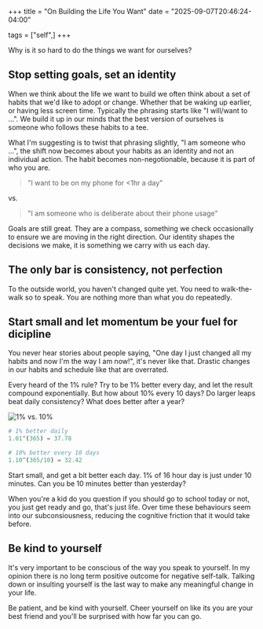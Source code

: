 +++
title = "On Building the Life You Want"
date = "2025-09-07T20:46:24-04:00"

tags = ["self",]
+++

Why is it so hard to do the things we want for ourselves?

## Stop setting goals, set an identity

When we think about the life we want to build we often think about a set of habits that we'd like to adopt or change.
Whether that be waking up earlier, or having less screen time.
Typically the phrasing starts like "I will/want to ...".
We build it up in our minds that the best version of ourselves is someone who follows these habits to a tee.

What I'm suggesting is to twist that phrasing slightly, "I am someone who ...", the shift now becomes about your habits as an identity and not an individual action.
The habit becomes non-negotionable, because it is part of who you are.

> "I want to be on my phone for <1hr a day"

vs.
> "I am someone who is deliberate about their phone usage"

Goals are still great. They are a compass, something we check occasionally to ensure we are moving in the right direction.
Our identity shapes the decisions we make, it is something we carry with us each day.

## The only bar is consistency, not perfection

To the outside world, you haven't changed quite yet. You need to walk-the-walk so to speak. You are nothing more than what you do repeatedly.

## Start small and let momentum be your fuel for dicipline

You never hear stories about people saying, "One day I just changed all my habits and now I'm the way I am now!", it's never like that.
Drastic changes in our habits and schedule like that are overrated.

Every heard of the 1% rule? Try to be 1% better every day, and let the result compound exponentially. But how about 10% every 10 days? Do larger leaps beat daily consistency? What does better after a year?

![1% vs. 10%](/images/one-percent-vs-ten-percent.png)

```python
# 1% better daily
1.01^(365) = 37.78

# 10% better every 10 days
1.10^(365/10) = 32.42
```

Start small, and get a bit better each day. 1% of 16 hour day is just under 10 minutes. Can you be 10 minutes better than yesterday?

When you're a kid do you question if you should go to school today or not, you just get ready and go, that's just life. Over time these behaviours seem into our subconsiousness, reducing the cognitive friction that it would take before.

## Be kind to yourself

It's very important to be conscious of the way you speak to yourself. In my opinion there is no long term positive outcome for negative self-talk. Talking down or insulting yourself is the last way to make any meaningful change in your life.

Be patient, and be kind with yourself. Cheer yourself on like its you are your best friend and you'll be surprised with how far you can go.
